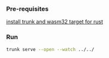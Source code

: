 ### Pre-requisites

[install trunk and wasm32 target for rust](https://yew.rs/docs/tutorial#setting-up)

### Run

```bash 
trunk serve --open --watch ../../
